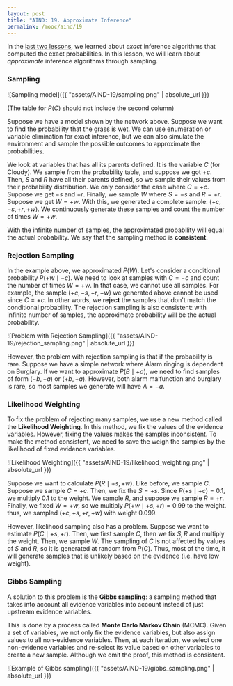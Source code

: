 ```yaml
---
layout: post
title: "AIND: 19. Approximate Inference"
permalink: /mooc/aind/19
---
```


In the [last two lessons](/mooc/aind/17), we learned about *exact* inference algorithms that computed the exact probabilities. In this lesson, we will learn about *approximate* inference algorithms through sampling.

### Sampling

![Sampling model]({{ "assets/AIND-19/sampling.png" | absolute_url }})

(The table for $P(C)$ should not include the second column)

Suppose we have a model shown by the network above. Suppose we want to find the probability that the grass is wet. We can use enumeration or variable elimination for exact inference, but we can also simulate the environment and sample the possible outcomes to approximate the probabilities.

We look at variables that has all its parents defined. It is the variable $C$  (for Cloudy). We sample from the probability table, and suppose we got $+c$. Then, $S$ and $R$ have all their parents defined, so we sample their values from their probability distribution. We only consider the case where $C = +c$. Suppose we get $-s$ and $+r$. Finally, we sample $W$ where $S = -s$ and $R = +r$. Suppose we get $W = +w$. With this, we generated a complete sample: $(+c, -s, +r ,+w)$. We continuously generate these samples and count the number of times $W = +w$.

With the infinite number of samples, the approximated probability will equal the actual probability. We say that the sampling method is **consistent**.

### Rejection Sampling

In the example above, we approximated $P(W)$. Let's consider a conditional probability $P(+w \mid -c)$. We need to look at samples with $C = -c$ and count the number of times $W = +w$. In that case, we cannot use all samples. For example, the sample $(+c, -s, +r, +w)$ we generated above cannot be used since $C = +c$. In other words, we **reject** the samples that don't match the conditional probability. The rejection sampling is also consistent: with infinite number of samples, the approximate probability will be the actual probability.

![Problem with Rejection Sampling]({{ "assets/AIND-19/rejection_sampling.png" | absolute_url }})

However, the problem with rejection sampling is that if the probability is rare. Suppose we have a simple network where Alarm ringing is dependent on Burglary. If we want to approximate $P(B \mid +a)$, we need to find samples of form $(-b, +a)$ or $(+b, +a)$. However, both alarm malfunction and burglary is rare, so most samples we generate will have $A = -a$.

### Likelihood Weighting

To fix the problem of rejecting many samples, we use a new method called the **Likelihood Weighting**. In this method, we fix the values of the evidence variables. However, fixing the values makes the samples inconsistent. To make the method consistent, we need to save the weigh the samples by the likelihood of fixed evidence variables.

![Likelihood Weighting]({{ "assets/AIND-19/likelihood_weighting.png" | absolute_url }})

Suppose we want to calculate $P(R \mid +s, +w)$. Like before, we sample $C$. Suppose we sample $C = +c$. Then, we fix the $S = +s$. Since $P(+s \mid +c) = 0.1$, we multiply $0.1$ to the weight. We sample $R$, and suppose we sample $R = +r$. Finally, we fixed $W = +w$, so we multiply $P(+w \mid +s, +r) = 0.99$ to the weight.  thus, we sampled $(+c, +s, +r, +w)$ with weight $0.099$.

However, likelihood sampling also has a problem. Suppose we want to estimate $P(C \mid +s, +r)$. Then, we first sample $C$, then we fix $S, R$ and multiply the weight. Then, we sample $W$. The sampling of $C$ is not affected by values of $S$ and $R$, so it is generated at random from $P(C)$. Thus, most of the time, it will generate samples that is unlikely based on the evidence (i.e. have low weight).

### Gibbs Sampling

A solution to this problem is the **Gibbs sampling**: a sampling method that takes into account all evidence variables into account instead of just upstream evidence variables.

This is done by a process called **Monte Carlo Markov Chain** (MCMC). Given a set of variables, we not only fix the evidence variables, but also assign values to all non-evidence variables. Then, at each iteration, we select one non-evidence variables and re-select its value based on other variables to create a new sample. Although we omit the proof, this method is consistent.

![Example of Gibbs sampling]({{ "assets/AIND-19/gibbs_sampling.png" | absolute_url }})

